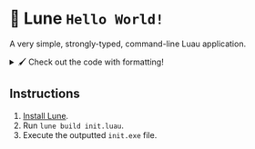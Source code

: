 # 🫡 Lune `Hello World!`

A very simple, strongly-typed, command-line Luau application.

<details>
<summary>🖌 Check out the code with formatting!</summary>
<br>

![An image of the init.luau file, generated using Code Snap for Visual Studio Code](./media/formatted_code.png)

</details>

## Instructions

1. [Install Lune](https://lune-org.github.io/docs/getting-started/1-installation).
2. Run `lune build init.luau`.
3. Execute the outputted `init.exe` file.